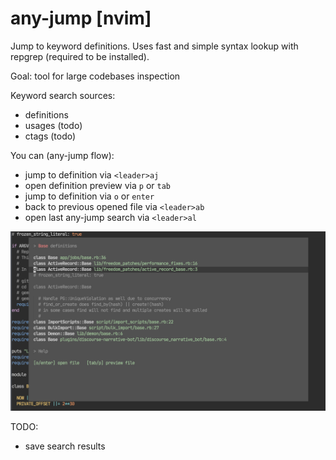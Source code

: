 # any-jump [nvim]

Jump to keyword definitions.
Uses fast and simple syntax lookup with repgrep (required to be installed).

Goal: tool for large codebases inspection

Keyword search sources:

- definitions
- usages (todo)
- ctags (todo)

You can (any-jump flow):

- jump to definition via `<leader>aj`
- open definition preview via `p` or `tab`
- jump to definition via `o` or `enter`
- back to previous opened file via `<leader>ab`
- open last any-jump search via `<leader>al`

![screenshot](/image.png)

TODO:

- save search results
